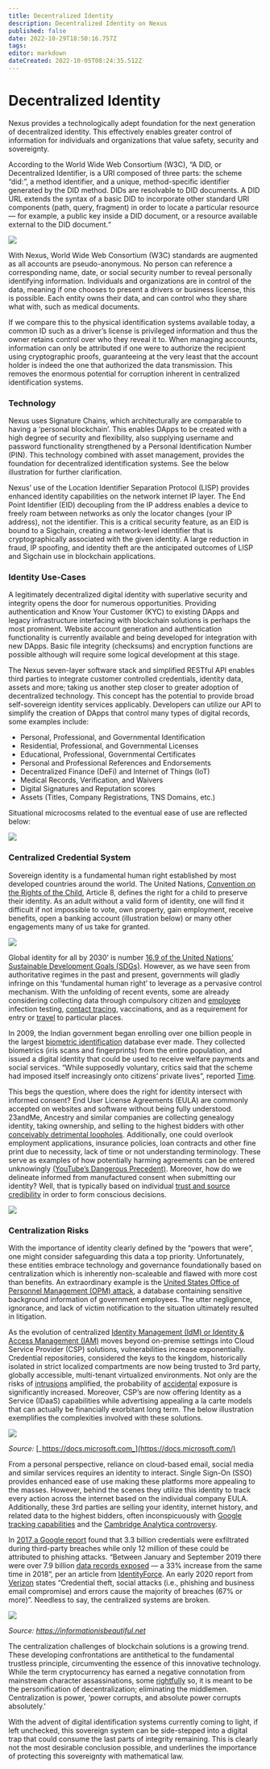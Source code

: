 ```yaml
---
title: Decentralized Identity
description: Decentralized Identity on Nexus
published: false
date: 2022-10-29T18:50:16.757Z
tags: 
editor: markdown
dateCreated: 2022-10-05T08:24:35.512Z
---
```


# Decentralized Identity



Nexus provides a technologically adept foundation for the next generation of decentralized identity. This effectively enables greater control of information for individuals and organizations that value safety, security and sovereignty.

According to the World Wide Web Consortium (W3C), “A DID, or Decentralized Identifier, is a URI composed of three parts: the scheme “did:”, a method identifier, and a unique, method-specific identifier generated by the DID method. DIDs are resolvable to DID documents. A DID URL extends the syntax of a basic DID to incorporate other standard URI components (path, query, fragment) in order to locate a particular resource — for example, a public key inside a DID document, or a resource available external to the DID document.“

![](../../.gitbook/assets/image.png)

With Nexus, World Wide Web Consortium (W3C) standards are augmented as all accounts are pseudo-anonymous. No person can reference a corresponding name, date, or social security number to reveal personally identifying information. Individuals and organizations are in control of the data, meaning if one chooses to present a drivers or business license, this is possible. Each entity owns their data, and can control who they share what with, such as medical documents.

If we compare this to the physical identification systems available today, a common ID such as a driver’s license is privileged information and thus the owner retains control over who they reveal it to. When managing accounts, information can only be attributed if one were to authorize the recipient using cryptographic proofs, guaranteeing at the very least that the account holder is indeed the one that authorized the data transmission. This removes the enormous potential for corruption inherent in centralized identification systems.

### Technology

Nexus uses Signature Chains, which architecturally are comparable to having a ‘personal blockchain’. This enables DApps to be created with a high degree of security and flexibility, also supplying username and password functionality strengthened by a Personal Identification Number (PIN). This technology combined with asset management, provides the foundation for decentralized identification systems. See the below illustration for further clarification.

Nexus’ use of the Location Identifier Separation Protocol (LISP) provides enhanced identity capabilities on the network internet IP layer. The End Point Identifier (EID) decoupling from the IP address enables a device to freely roam between networks as only the locator changes (your IP address), not the identifier. This is a critical security feature, as an EID is bound to a Sigchain, creating a network-level identifier that is cryptographically associated with the given identity. A large reduction in fraud, IP spoofing, and identity theft are the anticipated outcomes of LISP and Sigchain use in blockchain applications.

### Identity Use-Cases

A legitimately decentralized digital identity with superlative security and integrity opens the door for numerous opportunities. Providing authentication and Know Your Customer (KYC) to existing DApps and legacy infrastructure interfacing with blockchain solutions is perhaps the most prominent. Website account generation and authentication functionality is currently available and being developed for integration with new DApps. Basic file integrity (checksums) and encryption functions are possible although will require some logical development at this stage.

The Nexus seven-layer software stack and simplified RESTful API enables third parties to integrate customer controlled credentials, identity data, assets and more; taking us another step closer to greater adoption of decentralized technology. This concept has the potential to provide broad self-sovereign identity services applicably. Developers can utilize our API to simplify the creation of DApps that control many types of digital records, some examples include:

* Personal, Professional, and Governmental Identification
* Residential, Professional, and Governmental Licenses
* Educational, Professional, Governmental Certificates
* Personal and Professional References and Endorsements
* Decentralized Finance (DeFi) and Internet of Things (IoT)
* Medical Records, Verification, and Waivers
* Digital Signatures and Reputation scores
* Assets (Titles, Company Registrations, TNS Domains, etc.)

Situational microcosms related to the eventual ease of use are reflected below:

![](../../.gitbook/assets/identityUC.png)

### Centralized Credential System

Sovereign identity is a fundamental human right established by most developed countries around the world. The United Nations, [Convention on the Rights of the Child](https://www.unicef.org/child-rights-convention/convention-text), Article 8, defines the right for a child to preserve their identity. As an adult without a valid form of identity, one will find it difficult if not impossible to vote, own property, gain employment, receive benefits, open a banking account (illustration below) or many other engagements many of us take for granted.

![](https://nexus.io/ResourceHub/images/decentralized-identity/ccs.png)

Global identity for all by 2030’ is number [16.9 of the United Nations’ Sustainable Development Goals (SDGs)](https://www.un.org/sustainabledevelopment/peace-justice/). However, as we have seen from authoritative regimes in the past and present, governments will gladly infringe on this ‘fundamental human right’ to leverage as a pervasive control mechanism. With the unfolding of recent events, some are already considering collecting data through compulsory citizen and [employee](https://www.eeoc.gov/wysk/what-you-should-know-about-covid-19-and-ada-rehabilitation-act-and-other-eeo-laws?mod=article\_inline) infection testing, [contact tracing](https://www.jurist.org/commentary/2020/04/theo-wilson-compulsory-contact-tracing/), vaccinations, and as a requirement for entry or [travel](https://www.npr.org/sections/coronavirus-live-updates/2020/04/15/834999076/emirates-airlines-begins-conducting-rapid-covid-19-tests-for-boarding-passengers) to particular places.

In 2009, the Indian government began enrolling over one billion people in the largest [biometric identification](https://time.com/5409604/india-aadhaar-supreme-court/) database ever made. They collected biometrics (iris scans and fingerprints) from the entire population, and issued a digital identity that could be used to receive welfare payments and social services. “While supposedly voluntary, critics said that the scheme had imposed itself increasingly onto citizens’ private lives”, reported [Time](https://time.com/5409604/india-aadhaar-supreme-court/).

This begs the question, where does the right for identity intersect with informed consent? End User License Agreements (EULA) are commonly accepted on websites and software without being fully understood. 23andMe, Ancestry and similar companies are collecting genealogy identity, taking ownership, and selling to the highest bidders with other [conceivably detrimental loopholes](https://youtu.be/PXLHdNlU3F8). Additionally, one could overlook employment applications, insurance policies, loan contracts and other fine print due to necessity, lack of time or not understanding terminology. These serve as examples of how potentially harming agreements can be entered unknowingly [(YouTube’s Dangerous Precedent)](https://townhall.com/columnists/vijayjayaraj/2020/04/26/youtubes-policy-on-covid19-and-climate-change-sets-dangerous-precedent-n2567584). Moreover, how do we delineate informed from manufactured consent when submitting our identity? Well, that is typically based on individual [trust and source credibility](https://tech.nexus.io/trust) in order to form conscious decisions.

![](https://nexus.io/ResourceHub/images/decentralized-identity/ula.png)

### Centralization Risks

With the importance of identity clearly defined by the “powers that were”, one might consider safeguarding this data a top priority. Unfortunately, these entities embrace technology and governance foundationally based on centralization which is inherently non-scaleable and flawed with more cost than benefits. An extraordinary example is the [United States Office of Personnel Management (OPM) attack](https://www.csoonline.com/article/3318238/the-opm-hack-explained-bad-security-practices-meet-chinas-captain-america.html), a database containing sensitive background information of government employees. The utter negligence, ignorance, and lack of victim notification to the situation ultimately resulted in litigation.

As the evolution of centralized [Identity Management (IdM) or Identity & Access Management (IAM)](https://www.csoonline.com/article/2120384/what-is-iam-identity-and-access-management-explained.html) moves beyond on-premise settings into Cloud Service Provider (CSP) solutions, vulnerabilities increase exponentially. Credential repositories, considered the keys to the kingdom, historically isolated in strict localized compartments are now being trusted to 3rd party, globally accessible, multi-tenant virtualized environments. Not only are the risks of [intrusions](https://www.secsignal.org/en/news/how-i-hacked-a-whole-ec2-network-during-a-penetration-test/) amplified, the probability of [accidental](https://www.arnnet.com.au/article/670469/microsoft-misconfiguration-exposed-250m-users-data/) exposure is significantly increased. Moreover, CSP’s are now offering Identity as a Service (IDaaS) capabilities while advertising appealing a la carte models that can actually be financially exorbitant long term. The below illustration exemplifies the complexities involved with these solutions.

![](https://nexus.io/ResourceHub/images/decentralized-identity/azure.png)

_Source:_ [_https://docs.microsoft.com_](https://docs.microsoft.com/)

From a personal perspective, reliance on cloud-based email, social media and similar services requires an identity to interact. Single Sign-On (SSO) provides enhanced ease of use making these platforms more appealing to the masses. However, behind the scenes they utilize this identity to track every action across the internet based on the individual company EULA. Additionally, these 3rd parties are selling your identity, internet history, and related data to the highest bidders, often inconspicuously with [Google tracking capabilities](https://www.wired.com/story/google-tracks-you-privacy/) and the [Cambridge Analytica controversy](https://arstechnica.com/tech-policy/2018/03/facebooks-cambridge-analytica-scandal-explained/).

In [2017 a Google report](https://mashable.com/2017/11/13/google-releases-year-long-password-security-study/#Har9jWiUaOqi) found that 3.3 billion credentials were exfiltrated during third-party breaches while only 12 million of these could be attributed to phishing attacks. “Between January and September 2019 there were over 7.9 billion [data records exposed](https://pages.riskbasedsecurity.com/hubfs/Reports/2019/Data%20Breach%20QuickView%20Report%202019%20Q3%20Trends.pdf) — a 33% increase from the same time in 2018”, per an article from [IdentityForce](https://www.identityforce.com/blog/2020-data-breaches). An early 2020 report from [Verizon](https://enterprise.verizon.com/resources/executivebriefs/2020-dbir-executive-brief.pdf) states “Credential theft, social attacks (i.e., phishing and business email compromise) and errors cause the majority of breaches (67% or more)”. Needless to say, the centralized systems are broken.

![](https://nexus.io/ResourceHub/images/decentralized-identity/informationIB.png)

_Source:_ [_https://informationisbeautiful.net_](https://informationisbeautiful.net/)

The centralization challenges of blockchain solutions is a growing trend. These developing confrontations are antithetical to the fundamental trustless principle, circumventing the essence of this innovative technology. While the term cryptocurrency has earned a negative connotation from mainstream character assassinations, some [rightfully](https://digitalguardian.com/blog/history-ransomware-attacks-biggest-and-worst-ransomware-attacks-all-time) so, it is meant to be the personification of decentralization; eliminating the middlemen. Centralization is power, ‘power corrupts, and absolute power corrupts absolutely.'

With the advent of digital identification systems currently coming to light, if left unchecked, this sovereign system can be side-stepped into a digital trap that could consume the last parts of integrity remaining. This is clearly not the most desirable conclusion possible, and underlines the importance of protecting this sovereignty with mathematical law.

